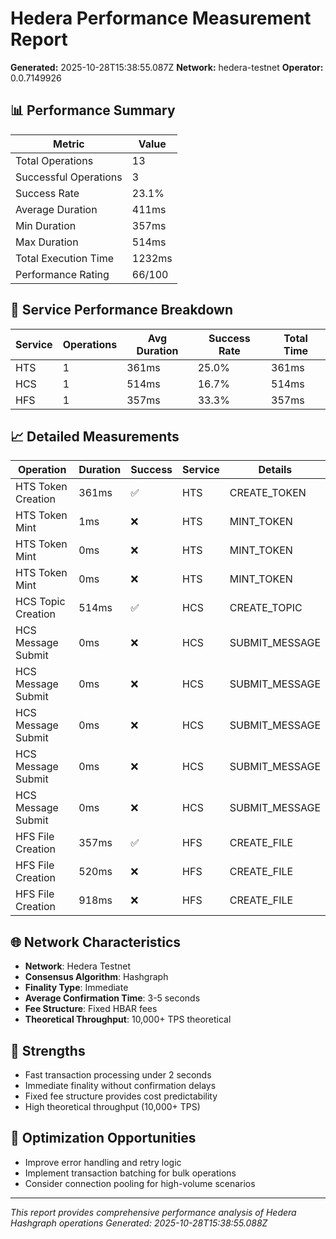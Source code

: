 # Hedera Performance Measurement Report

**Generated:** 2025-10-28T15:38:55.087Z
**Network:** hedera-testnet
**Operator:** 0.0.7149926

## 📊 Performance Summary

| Metric | Value |
|--------|-------|
| Total Operations | 13 |
| Successful Operations | 3 |
| Success Rate | 23.1% |
| Average Duration | 411ms |
| Min Duration | 357ms |
| Max Duration | 514ms |
| Total Execution Time | 1232ms |
| Performance Rating | 66/100 |

## 🔧 Service Performance Breakdown

| Service | Operations | Avg Duration | Success Rate | Total Time |
|---------|------------|--------------|--------------|------------|
| HTS | 1 | 361ms | 25.0% | 361ms |
| HCS | 1 | 514ms | 16.7% | 514ms |
| HFS | 1 | 357ms | 33.3% | 357ms |

## 📈 Detailed Measurements

| Operation | Duration | Success | Service | Details |
|-----------|----------|---------|---------|----------|
| HTS Token Creation | 361ms | ✅ | HTS | CREATE_TOKEN |
| HTS Token Mint | 1ms | ❌ | HTS | MINT_TOKEN |
| HTS Token Mint | 0ms | ❌ | HTS | MINT_TOKEN |
| HTS Token Mint | 0ms | ❌ | HTS | MINT_TOKEN |
| HCS Topic Creation | 514ms | ✅ | HCS | CREATE_TOPIC |
| HCS Message Submit | 0ms | ❌ | HCS | SUBMIT_MESSAGE |
| HCS Message Submit | 0ms | ❌ | HCS | SUBMIT_MESSAGE |
| HCS Message Submit | 0ms | ❌ | HCS | SUBMIT_MESSAGE |
| HCS Message Submit | 0ms | ❌ | HCS | SUBMIT_MESSAGE |
| HCS Message Submit | 0ms | ❌ | HCS | SUBMIT_MESSAGE |
| HFS File Creation | 357ms | ✅ | HFS | CREATE_FILE |
| HFS File Creation | 520ms | ❌ | HFS | CREATE_FILE |
| HFS File Creation | 918ms | ❌ | HFS | CREATE_FILE |

## 🌐 Network Characteristics

- **Network**: Hedera Testnet
- **Consensus Algorithm**: Hashgraph
- **Finality Type**: Immediate
- **Average Confirmation Time**: 3-5 seconds
- **Fee Structure**: Fixed HBAR fees
- **Theoretical Throughput**: 10,000+ TPS theoretical

## 💪 Strengths

- Fast transaction processing under 2 seconds
- Immediate finality without confirmation delays
- Fixed fee structure provides cost predictability
- High theoretical throughput (10,000+ TPS)

## 🔧 Optimization Opportunities

- Improve error handling and retry logic
- Implement transaction batching for bulk operations
- Consider connection pooling for high-volume scenarios

---

*This report provides comprehensive performance analysis of Hedera Hashgraph operations*
*Generated: 2025-10-28T15:38:55.088Z*
